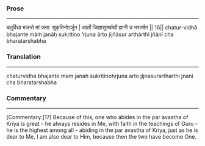### Prose 
 --- 
चतुर्विधा भजन्ते मां जना: सुकृतिनोऽर्जुन |
आर्तो जिज्ञासुरर्थार्थी ज्ञानी च भरतर्षभ || 16||
chatur-vidhā bhajante māṁ janāḥ sukṛitino ’rjuna
ārto jijñāsur arthārthī jñānī cha bharatarṣhabha

### Translation 
 --- 
chaturvidha bhajante mam janah sukritinohrjuna arto jijnasurartharthi jnani cha bharatarshabha

### Commentary 
 --- 
[Commentary:]17) Because of this, one who abides in the par avastha of Kriya is great - he always resides in Me, with faith in the teachings of Guru - he is the highest among all - abiding in the par avastha of Kriya, just as he is dear to Me, I am also dear to Him, because then the two have become One.